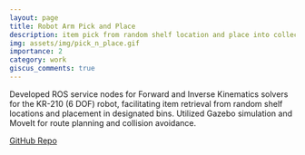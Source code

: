 ```yaml
---
layout: page
title: Robot Arm Pick and Place
description: item pick from random shelf location and place into collection bin in a simulation environment
img: assets/img/pick_n_place.gif
importance: 2
category: work
giscus_comments: true
---
```


Developed ROS service nodes for Forward and Inverse Kinematics solvers for the KR-210 (6 DOF) robot, facilitating item retrieval from random
shelf locations and placement in designated bins. Utilized Gazebo simulation and MoveIt for route planning and collision avoidance.

<a href="https://github.com/caseycui/robot_arm_pick_and_place/tree/master">GitHub Repo</a>
